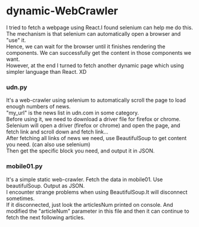 # dynamic-WebCrawler

I tried to fetch a webpage using React.I found selenium can help me do this.<br>
The mechanism is that selenium can automatically open a browser and "use" it. <br>
Hence, we can wait for the browser until it finishes rendering the components. We can successfully get the content in those components we want. <br>
However, at the end I turned to fetch another dynamic page which using simpler language than React. XD <br>

<h3> udn.py  </h3>
It's a web-crawler using selenium to automatically scroll the page to load enough numbers of news. <br>
"my_url" is the news list in udn.com in some category. <br>
Before using it, we need to download a driver file for firefox or chrome.  <br>
Selenium will open a driver (firefox or chrome) and open the page, and fetch link and scroll down and fetch link...  <br>
After fetching all links of news we need, use BeautifulSoup to get content you need. (can also use selenium)  <br>
Then get the specific block you need, and output it in JSON. <br>

<h3> mobile01.py </h3>
It's a simple static web-crawler. Fetch the data in mobile01. Use beautifulSoup. Output as JSON. <br>
I encounter strange problems when using BeautifulSoup.It will disconnect sometimes. <br>
If it disconnected, just look the articlesNum printed on console. And modified the "articleNum" parameter in this file
and then it can continue to fetch the next following articles. <br>
